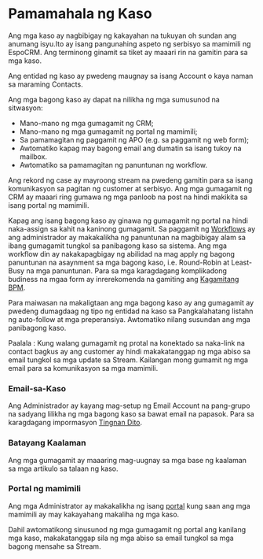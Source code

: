 # Pamamahala ng Kaso

Ang mga kaso ay nagbibigay ng kakayahan na tukuyan oh sundan ang anumang isyu.Ito ay isang pangunahing aspeto ng serbisyo sa mamimili ng EspoCRM. Ang terminong ginamit sa tiket ay maaari rin na gamitin para sa mga kaso.

Ang entidad ng kaso ay pwedeng maugnay sa isang Account o kaya naman sa maraming Contacts.

Ang mga bagong kaso ay dapat na nilikha ng mga sumusunod na sitwasyon:

* Mano-mano ng mga gumagamit ng CRM;
* Mano-mano ng mga gumagamit ng portal ng mamimili;
* Sa pamamagitan ng paggamit ng APO (e.g. sa paggamit ng web form);
* Awtomatiko kapag may bagong email ang dumatin sa isang tukoy na mailbox.
* Awtomatiko sa pamamagitan ng panuntunan ng workflow.

Ang rekord ng case ay mayroong stream na pwedeng gamitin para sa isang komunikasyon sa pagitan ng customer at serbisyo. Ang mga gumagamit ng CRM ay maaari ring gumawa ng mga panloob na post na hindi makikita sa isang portal ng mamimili. 

Kapag ang isang bagong kaso ay ginawa ng gumagamit ng portal na hindi naka-assign sa kahit na kaninong gumagamit. Sa paggamit ng [Workflows](https://github.com/espocrm/documentation/blob/master/administration/workflows.md) ay ang administrador ay makakalikha ng panuntunan na magbibigay alam sa ibang gumagamit tungkol sa panibagong kaso sa sistema. Ang mga workflow din ay nakakapagbigay ng abilidad na mag apply ng bagong panuntunan na asaynment sa mga bagong kaso, i.e. Round-Robin at Least-Busy na mga panuntunan. Para sa mga karagdagang komplikadong budiness na mgaa form ay inrerekomenda na gamiting ang [Kagamitang BPM](https://github.com/espocrm/documentation/blob/master/administration/bpm.md).

Para maiwasan na makaligtaan ang mga bagong kaso ay ang gumagamit ay pwedeng dumagdaag ng tipo ng entidad na kaso sa Pangkalahatang listahn ng auto-follow at mga preperansiya. Awtomatiko nilang susundan ang mga panibagong kaso.

Paalala : Kung walang gumagamit ng protal na konektado sa naka-link na contact bagkus ay ang customer ay hindi makakatanggap ng mga abiso sa email tungkol sa mga update sa Stream. Kailangan mong gumamit ng mga email para sa komunikasyon sa mga mamimili.

### Email-sa-Kaso

Ang Administrador ay kayang mag-setup ng Email Account na pang-grupo na sadyang lilikha ng mga bagong kaso sa bawat email na papasok. Para sa karagdagang impormasyon [Tingnan Dito](https://github.com/espocrm/documentation/blob/master/administration/emails.md).

### Batayang Kaalaman

Ang mga gumagamit ay maaaring mag-uugnay sa mga base ng kaalaman sa mga artikulo sa talaan ng kaso.

### Portal ng mamimili

Ang mga Administrator ay makakalikha ng isang [portal](https://github.com/espocrm/documentation/blob/master/administration/portal.md) kung saan ang mga mamimili ay may kakayahang makaliha ng mga kaso.

Dahil awtomatikong sinusunod ng mga gumagamit ng portal ang kanilang mga kaso, makakatanggap sila ng mga abiso sa email tungkol sa mga bagong mensahe sa Stream.

